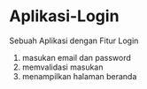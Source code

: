 # Aplikasi-Login
Sebuah Aplikasi dengan Fitur Login
1. masukan email dan password
2. memvalidasi masukan
3. menampilkan halaman beranda
